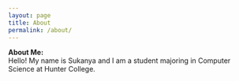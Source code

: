 ```yaml
---
layout: page
title: About
permalink: /about/
---
```


**About Me:**  
Hello!  My name is Sukanya and I am a student majoring in Computer Science at Hunter College. 

